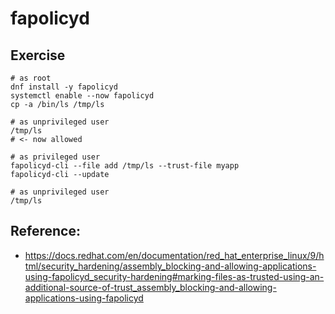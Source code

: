 # fapolicyd 

## Exercise 

```
# as root 
dnf install -y fapolicyd
systemctl enable --now fapolicyd
cp -a /bin/ls /tmp/ls
```

```
# as unprivileged user
/tmp/ls
# <- now allowed
```

```
# as privileged user
fapolicyd-cli --file add /tmp/ls --trust-file myapp
fapolicyd-cli --update
```

```
# as unprivileged user
/tmp/ls
```

## Reference: 

  * https://docs.redhat.com/en/documentation/red_hat_enterprise_linux/9/html/security_hardening/assembly_blocking-and-allowing-applications-using-fapolicyd_security-hardening#marking-files-as-trusted-using-an-additional-source-of-trust_assembly_blocking-and-allowing-applications-using-fapolicyd
